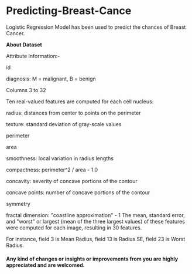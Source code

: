 # Predicting-Breast-Cance

Logistic Regression Model has been used to predict the chances of Breast Cancer. 

**About Dataset**

Attribute Information:-

id

diagnosis: M = malignant, B = benign

Columns 3 to 32

Ten real-valued features are computed for each cell nucleus:

radius: distances from center to points on the perimeter

texture: standard deviation of gray-scale values

perimeter

area

smoothness: local variation in radius lengths

compactness: perimeter^2 / area - 1.0

concavity: severity of concave portions of the contour

concave points: number of concave portions of the contour

symmetry

fractal dimension: "coastline approximation" - 1 The mean, standard error, and "worst" or largest (mean of the three largest values) of these features were computed for each image, resulting in 30 features. 

For instance, field 3 is Mean Radius, field 13 is Radius SE, field 23 is Worst Radius.

#### Any kind of changes or insights or improvements from you are highly appreciated and are welcomed.
